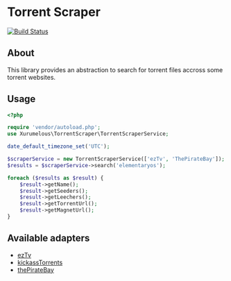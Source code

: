 Torrent Scraper
===============

[![Build Status](https://travis-ci.org/xurumelous/torrent-scraper.svg?branch=master)](https://travis-ci.org/xurumelous/torrent-scraper)

## About
This library provides an abstraction to search for torrent files accross some torrent websites.

## Usage
```php
<?php

require 'vendor/autoload.php';
use Xurumelous\TorrentScraper\TorrentScraperService;

date_default_timezone_set('UTC');

$scraperService = new TorrentScraperService(['ezTv', 'ThePirateBay']);
$results = $scraperService->search('elementaryos');

foreach ($results as $result) {
    $result->getName();
    $result->getSeeders();
    $result->getLeechers();
    $result->getTorrentUrl();
    $result->getMagnetUrl();
}
```

## Available adapters
* [ezTv](https://eztv.ag/)
* [kickassTorrents](http://kickass.to)
* [thePirateBay](http://thepiratebay.se)
